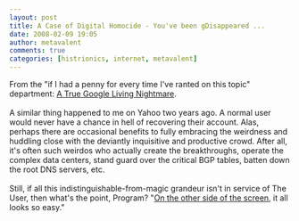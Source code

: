 ```yaml
---
layout: post
title: A Case of Digital Homocide - You've been gDisappeared ...
date: 2008-02-09 19:05
author: metavalent
comments: true
categories: [histrionics, internet, metavalent]
---
```

From the "if I had a penny for every time I've ranted on this topic" department: <a href="https://www.zephoria.org/thoughts/archives/2008/02/08/a_google_horror.html">A True Google Living Nightmare</a>. <br /><br />A similar thing happened to me on Yahoo two years ago. A normal user would never have a chance in hell of recovering their account. Alas, perhaps there are occasional benefits to fully embracing the weirdness and huddling close with the deviantly inquisitive and productive crowd. After all, it's often such weirdos who actually create the breakthroughs, operate the complex data centers, stand guard over the critical BGP tables, batten down the root DNS servers, etc.  <br /><br />Still, if all this indistinguishable-from-magic grandeur isn't in service of The User, then what's the point, Program? "<a href="https://www.imdb.com/title/tt0084827/quotes">On the other side of the screen</a>, it all looks so easy."
